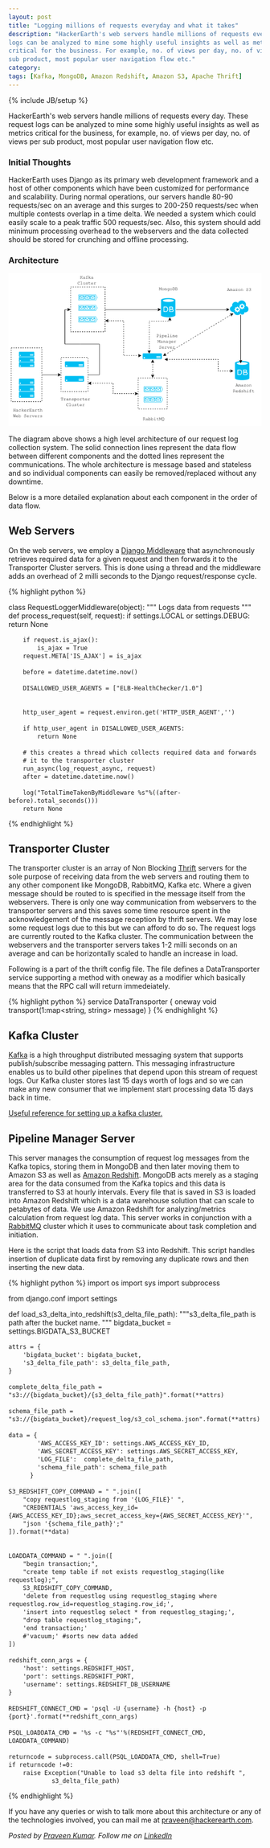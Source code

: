 ```yaml
---
layout: post
title: "Logging millions of requests everyday and what it takes"
description: "HackerEarth's web servers handle millions of requests every day. These request
logs can be analyzed to mine some highly useful insights as well as metrics
critical for the business. For example, no. of views per day, no. of views per
sub product, most popular user navigation flow etc."
category:
tags: [Kafka, MongoDB, Amazon Redshift, Amazon S3, Apache Thrift]
---
```

{% include JB/setup %}


HackerEarth's web servers handle millions of requests every day. These request
logs can be analyzed to mine some highly useful insights as well as metrics
critical for the business, for example, no. of views per day, no. of views per
sub product, most popular user navigation flow etc.

### Initial Thoughts ###

HackerEarth uses Django as its primary web development framework and a host of
other components which have been customized for performance and scalability.
During normal operations, our servers handle 80-90 requests/sec on an average
and this  surges to 200-250 requests/sec when multiple contests overlap in a
time delta. We needed a system which could easily scale to a peak traffic
 500 requests/sec. Also, this system should add
minimum processing overhead to the webservers and the data collected should be
stored for crunching and offline processing.

### Architecture ###
<img src="/images/logging_architecture.png"/>

The diagram above shows a high level architecture of our request log
collection system. The solid connection lines represent the data flow between
different components and the dotted lines represent the communications. The
whole architecture is message based and stateless and so individual components
can easily be removed/replaced without any downtime.


Below is a more detailed explanation about each component in the order of data
flow.

## Web Servers ##

On the web servers, we employ a [Django Middleware](https://docs.djangoproject.com/en/1.7/topics/http/middleware/) that asynchronously retrieves
required data for a given request and then forwards it to the Transporter
Cluster servers. This is done using a thread and the middleware adds an
overhead of 2 milli seconds to the Django request/response cycle.

{% highlight python %}

class RequestLoggerMiddleware(object):
    """
    Logs data from requests
    """
    def process_request(self, request):
        if settings.LOCAL or settings.DEBUG:
            return None

        if request.is_ajax():
            is_ajax = True
        request.META['IS_AJAX'] = is_ajax

        before = datetime.datetime.now()

        DISALLOWED_USER_AGENTS = ["ELB-HealthChecker/1.0"]


        http_user_agent = request.environ.get('HTTP_USER_AGENT','')

        if http_user_agent in DISALLOWED_USER_AGENTS:
            return None

        # this creates a thread which collects required data and forwards
        # it to the transporter cluster
        run_async(log_request_async, request)
        after = datetime.datetime.now()

        log("TotalTimeTakenByMiddleware %s"%((after-before).total_seconds()))
        return None
{% endhighlight %}

## Transporter Cluster ##

The transporter cluster is an array of Non Blocking [Thrift](https://thrift.apache.org/) servers for the sole purpose of receiving data from the web servers and routing them to any other component like MongoDB, RabbitMQ, Kafka etc. Where a given message should be routed to is specified in the message itself from the webservers. There is only one way communication from webservers to the transporter servers and this saves some time resource spent in the acknowledgement of the message reception by thrift servers. We may lose some request logs due to this but we can afford to do so. The request logs are currently routed to the Kafka cluster.
       The communication between the webservers and the transporter servers takes 1-2 milli seconds on an average and can be horizontally scaled to handle an increase in load.

Following is a part of the thrift config file. The file defines a DataTransporter service supporting a method with oneway as a modifier which basically means that the RPC call will return immedeiately.

{% highlight python %}
service DataTransporter {
    oneway void transport(1:map<string, string> message)
}
{% endhighlight %}

## Kafka Cluster ##

[Kafka](http://kafka.apache.org/) is a high throughput distributed messaging system that supports publish/subscribe messaging pattern. This messaging infrastructure enables us to build other pipelines that depend upon this stream of request logs. Our Kafka cluster stores last 15 days worth of logs and so we can make any new consumer that we implement start processing data 15 days back in time.

[Useful reference for setting up a kafka cluster.](http://www.michael-noll.com/blog/2013/03/13/running-a-multi-broker-apache-kafka-cluster-on-a-single-node/)


## Pipeline Manager Server ##

This server manages the consumption of request log messages from the Kafka topics, storing them in MongoDB and then later moving them to Amazon S3 as well as [Amazon Redshift](http://aws.amazon.com/redshift/).
      MongoDB acts merely as a staging area for the data consumed from the Kafka topics and this data is transferred to S3 at hourly intervals. Every file that is saved in S3 is loaded into Amazon Redshift which is a data warehouse solution that can scale to petabytes of data. We use Amazon Redshift for analyzing/metrics calculation from request log data.
    This server works in conjunction with a [RabbitMQ](http://www.rabbitmq.com/) cluster which it uses to communicate about task completion and initiation.

Here is the script that loads data from S3 into Redshift. This script handles insertion of duplicate data first by removing any duplicate rows and then inserting the new data.

{% highlight python %}
import os
import sys
import subprocess

from django.conf import settings


def load_s3_delta_into_redshift(s3_delta_file_path):
    """s3_delta_file_path is path after the bucket
    name.
    """
    bigdata_bucket = settings.BIGDATA_S3_BUCKET

    attrs = {
        'bigdata_bucket': bigdata_bucket,
        's3_delta_file_path': s3_delta_file_path,
    }

    complete_delta_file_path = "s3://{bigdata_bucket}/{s3_delta_file_path}".format(**attrs)

    schema_file_path = "s3://{bigdata_bucket}/request_log/s3_col_schema.json".format(**attrs)

    data = {
            'AWS_ACCESS_KEY_ID': settings.AWS_ACCESS_KEY_ID,
            'AWS_SECRET_ACCESS_KEY': settings.AWS_SECRET_ACCESS_KEY,
            'LOG_FILE':  complete_delta_file_path,
            'schema_file_path': schema_file_path
          }

    S3_REDSHIFT_COPY_COMMAND = " ".join([
        "copy requestlog_staging from '{LOG_FILE}' ",
        "CREDENTIALS 'aws_access_key_id={AWS_ACCESS_KEY_ID};aws_secret_access_key={AWS_SECRET_ACCESS_KEY}'",
        "json '{schema_file_path}';"
    ]).format(**data)


    LOADDATA_COMMAND = " ".join([
        "begin transaction;",
        "create temp table if not exists requestlog_staging(like requestlog);",
        S3_REDSHIFT_COPY_COMMAND,
        'delete from requestlog using requestlog_staging where requestlog.row_id=requestlog_staging.row_id;',
        'insert into requestlog select * from requestlog_staging;',
        "drop table requestlog_staging;",
        'end transaction;'
        #'vacuum;' #sorts new data added
    ])

    redshift_conn_args = {
        'host': settings.REDSHIFT_HOST,
        'port': settings.REDSHIFT_PORT,
        'username': settings.REDSHIFT_DB_USERNAME
    }

    REDSHIFT_CONNECT_CMD = 'psql -U {username} -h {host} -p {port}'.format(**redshift_conn_args)

    PSQL_LOADDATA_CMD = '%s -c "%s"'%(REDSHIFT_CONNECT_CMD, LOADDATA_COMMAND)

    returncode = subprocess.call(PSQL_LOADDATA_CMD, shell=True)
    if returncode !=0:
        raise Exception("Unable to load s3 delta file into redshift ",
                s3_delta_file_path)
{% endhighlight %}


If you have any queries or wish to talk more about this architecture or any of the technologies involved, you can mail me at praveen@hackerearth.com.

*Posted by [Praveen Kumar](http://hackerearth.com/praveen97uma). Follow me on [LinkedIn](https://www.linkedin.com/in/praveen97uma)*

